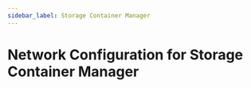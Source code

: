 ```yaml
---
sidebar_label: Storage Container Manager
---
```


# Network Configuration for Storage Container Manager

